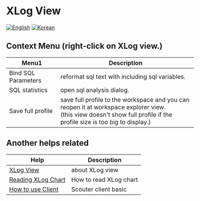 # XLog View
[![English](https://img.shields.io/badge/language-English-orange.svg)](XLog-Profile-View.md) [![Korean](https://img.shields.io/badge/language-Korean-blue.svg)](XLog-Profile-View_kr.md)

## Context Menu (right-click on XLog view.)
Menu1       |  Description
------------|---------------------------
Bind SQL Parameters      | reformat sql text with including sql variables.
SQL statistics           | open sql analysis dialog.
Save full profile           | save full profile to the workspace and you can reopen it at workspace explorer view.<br>(this view doesn't show full profile if the profile size is too big to display.)

## Another helps related

Help          |        Description
------------ | --------------
[XLog View](./XLog-View_kr.md) | about XLog view
[Reading XLog Chart](../client/Reading-XLog_kr.md) | How to read XLog chart
[How to use Client](../client/How-To-Use-Client_kr.md) | Scouter client basic